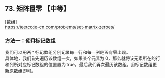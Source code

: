 ## 73. 矩阵置零 【中等】      
[数组]     
https://leetcode-cn.com/problems/set-matrix-zeroes/      

### 方法一：使用标记数组     
我们可以用两个标记数组分别记录每一行和每一列是否有零出现。     
具体地，我们首先遍历该数组一次，如果某个元素为 0，那么就将该元素所在的行和列所对应标记数组的位置置为 true。最后我们再次遍历该数组，用标记数组更新原数组即可。      




